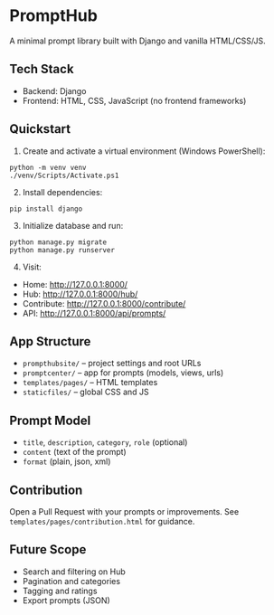 # PromptHub

A minimal prompt library built with Django and vanilla HTML/CSS/JS.

## Tech Stack
- Backend: Django
- Frontend: HTML, CSS, JavaScript (no frontend frameworks)

## Quickstart

1. Create and activate a virtual environment (Windows PowerShell):
```
python -m venv venv
./venv/Scripts/Activate.ps1
```
2. Install dependencies:
```
pip install django
```
3. Initialize database and run:
```
python manage.py migrate
python manage.py runserver
```
4. Visit:
- Home: http://127.0.0.1:8000/
- Hub: http://127.0.0.1:8000/hub/
- Contribute: http://127.0.0.1:8000/contribute/
- API: http://127.0.0.1:8000/api/prompts/

## App Structure
- `prompthubsite/` – project settings and root URLs
- `promptcenter/` – app for prompts (models, views, urls)
- `templates/pages/` – HTML templates
- `staticfiles/` – global CSS and JS

## Prompt Model
- `title`, `description`, `category`, `role` (optional)
- `content` (text of the prompt)
- `format` (plain, json, xml)

## Contribution
Open a Pull Request with your prompts or improvements. See `templates/pages/contribution.html` for guidance.

## Future Scope
- Search and filtering on Hub
- Pagination and categories
- Tagging and ratings
- Export prompts (JSON)
